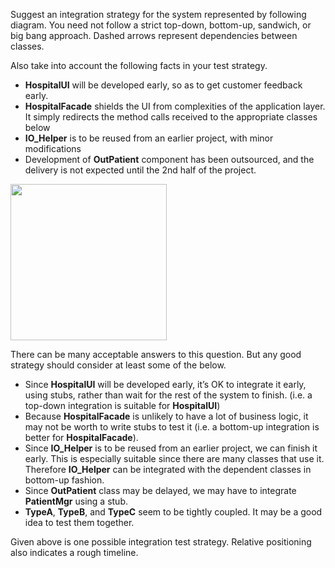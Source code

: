 <panel header="Q: Suggest an integration strategy for the system represented by following diagram.">
<question has-input="true">

Suggest an integration strategy for the system represented by following diagram. You need not follow a strict top-down, bottom-up, sandwich, or big bang approach. Dashed arrows represent dependencies between classes.

Also take into account the following facts in your test strategy.

*	**HospitalUI** will be developed early, so as to get customer feedback early.
*	**HospitalFacade** shields the UI from complexities of the application layer. It simply redirects the method calls received to the appropriate classes below
*	**IO_Helper** is to be reused from an earlier project, with minor modifications
*	Development of **OutPatient** component has been outsourced, and the delivery is not expected until the 2nd half of the project.

<img src="{{baseUrl}}/integration/approaches/topDownVsBottomUp/images/hospital.png" height="250" />
<p/>

<div slot="answer">

There can be many acceptable answers to this question. But any good strategy should consider at least some of the below.

*	Since **HospitalUI** will be developed early, it’s OK to integrate it early, using stubs, rather than wait for the rest of the system to finish. (i.e. a top-down integration is suitable for **HospitalUI**)
*	Because **HospitalFacade** is unlikely to have a lot of business logic, it may not be worth to write stubs to test it (i.e. a bottom-up integration is better for **HospitalFacade**).
*	Since **IO_Helper** is to be reused from an earlier project, we can finish it early. This is especially suitable since there are many classes that use it. Therefore **IO_Helper** can be integrated with the dependent classes in bottom-up fashion.
*	Since **OutPatient** class may be delayed, we may have to integrate **PatientMgr** using a stub.
*	**TypeA**, **TypeB**, and **TypeC** seem to be tightly coupled. It may be a good idea to test them together.

Given above is one possible integration test strategy. Relative positioning also indicates a rough timeline.

</div>
</question>
</panel>
